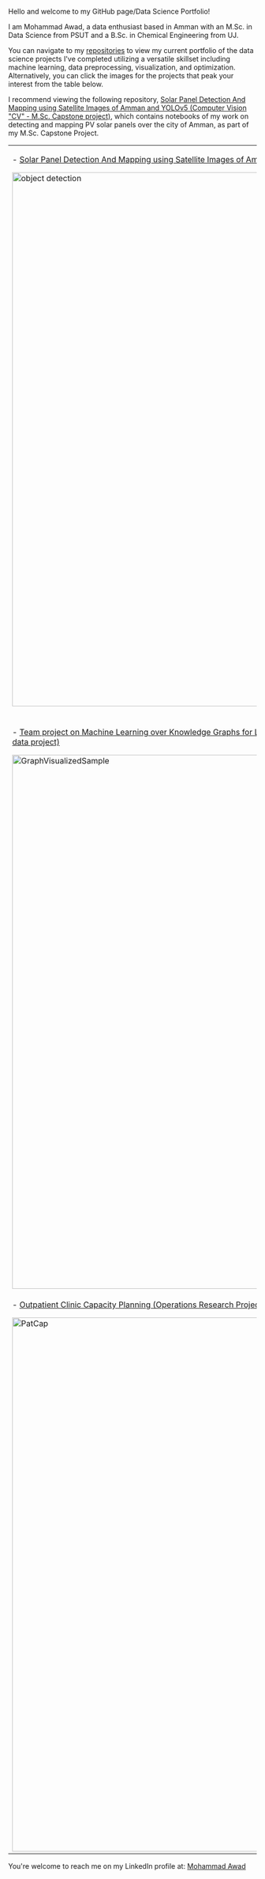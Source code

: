 Hello and welcome to my GitHub page/Data Science Portfolio!

I am Mohammad Awad, a data enthusiast based in Amman with an M.Sc. in Data Science from PSUT and a B.Sc. in Chemical Engineering from UJ.

<p>You can navigate to my <a href="https://github.com/mohammad-awad-ds?tab=repositories">repositories</a> to view my current portfolio of the data science projects I've completed utilizing a versatile skillset including machine learning, data preprocessing, visualization, and optimization. Alternatively, you can click the images for the projects that peak your interest from the table below. 
  
I recommend viewing the following repository, <a href="https://github.com/mohammad-awad-ds/Solar_Panel_DetectionAndMapping_SatelliteImages_YOLOv5/tree/main">Solar Panel Detection And Mapping using Satellite Images of Amman and YOLOv5 (Computer Vision "CV" - M.Sc. Capstone project)</a>, which contains notebooks of my work on detecting and mapping PV solar panels over the city of Amman, as part of my M.Sc. Capstone Project. 

<table>
  <tr>
    <td valign="top">
      <p>- <a href="https://github.com/mohammad-awad-ds/Solar_Panel_DetectionAndMapping_SatelliteImages_YOLOv5/tree/main">Solar Panel Detection And Mapping using Satellite Images of Amman and YOLOv5 (Computer Vision "CV" - M.Sc. Capstone project)</a></p>
      <a href="https://github.com/mohammad-awad-ds/Solar_Panel_DetectionAndMapping_SatelliteImages_YOLOv5/tree/main">
        <img width="1080" src="https://github.com/mohammad-awad-ds/mohammad-awad-ds/assets/64756947/750358f2-4533-4788-a5fe-20c6b21defd6" alt="object detection">
      </a>
    </td>
    <td valign="top">
      <p>- <a href="https://github.com/mohammad-awad-ds/NLP-and-Spark-Project-for-Hatespeech-Detection/tree/main">Arabic language hatespeech detection in YouTube comments and Twitter posts using Spark, NLP, and Docker (Big Data and Natural Language Processing project)</a></p>
      <a href="https://github.com/mohammad-awad-ds/NLP-and-Spark-Project-for-Hatespeech-Detection/tree/main">
        <img width="1080" src="https://github.com/mohammad-awad-ds/mohammad-awad-ds/assets/64756947/f379ce79-1ec3-4341-995a-68ccc31f27f1" alt="Hate Speech Detection">
      </a>
    </td>
  </tr>
  <tr>
    <td valign="top">
      <p>- <a href="https://github.com/mohammad-awad-ds/LoanDefault_Prediction_ML_Over_KnowledgeGraphs/tree/main">Team project on Machine Learning over Knowledge Graphs for Loan Default Prediction using RDF2VEC (Semantic Web Analytics - Graph data project)</a></p>
      <a href="https://github.com/mohammad-awad-ds/LoanDefault_Prediction_ML_Over_KnowledgeGraphs/tree/main">
        <img width="1080" alt="GraphVisualizedSample" src="https://github.com/mohammad-awad-ds/mohammad-awad-ds/assets/64756947/d3d5d841-0982-4655-93e8-fbdffcf7035b">
      </a>
    </td>
    <td valign="top">
      <p>- <a href="https://github.com/mohammad-awad-ds/Data_Analysis_and_Visualization/tree/main">Analysis and visualization of Diabetes Data in Jordan (Exploratory Data Analysis (EDA) and Visualization using R)</a></p>
      <a href="https://github.com/mohammad-awad-ds/Data_Analysis_and_Visualization/tree/main">
        <img width="1080" alt="DataViz" src="https://github.com/mohammad-awad-ds/mohammad-awad-ds/assets/64756947/5607f883-1a99-4515-b4f8-1311e232695a">
      </a>
    </td>
  </tr>
  <tr>
    <td valign="top">
      <p>- <a href="https://github.com/mohammad-awad-ds/Operations-Research-Prescriptive-Analytics/tree/main">Outpatient Clinic Capacity Planning (Operations Research Project using Python and CPLEX)</a></p>
      <a href="https://github.com/mohammad-awad-ds/Operations-Research-Prescriptive-Analytics/tree/main">
        <img width="1080" alt="PatCap" src="https://github.com/mohammad-awad-ds/mohammad-awad-ds/assets/64756947/04a5b98d-dfbd-4da2-a31f-64e23edf3a50">
      </a>
    </td>
    <td valign="top"></td>
  </tr>
</table>


<p> You're welcome to reach me on my LinkedIn profile at: <a href= "https://linkedin.com/in/mma28">Mohammad Awad</a> </p>
